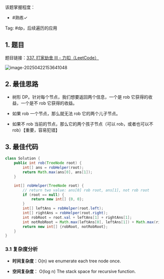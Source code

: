 
该题掌握程度：
- #熟练✓

Tag: #dp，后续遍历的应用

## 1. 题目
题目链接：[337. 打家劫舍 III - 力扣（LeetCode）](https://leetcode.cn/problems/house-robber-iii/description/)

![image-20250422153641048](https://i.hish.top:8/2025/04/22/153641.png)

## 2. 最佳思路

- 树形 DP。针对每个节点，我们想要返回两个信息，一个是 rob 它获得的收益，一个是不 rob 它获得的收益。

- 如果 rob 一个节点，那么就无法 rob 它的两个儿子节点。
- 如果不 rob 当前的节点，那么它的两个孩子节点（可以 rob，或者也可以不 rob）【重要，容易犯错】


## 3. 最佳代码

```java
class Solution {
    public int rob(TreeNode root) {
        int[] ans = robHelper(root);
        return Math.max(ans[0], ans[1]);
    }

    int[] robHelper(TreeNode root) {
        // return two value: ans[0] rob root, ans[1], not rob root
        if (root == null) {
            return new int[] {0, 0};
        }
        int[] leftAns = robHelper(root.left);
        int[] rightAns = robHelper(root.right);
        int robRoot = root.val + leftAns[1] + rightAns[1];
        int notRobRoot = Math.max(leftAns[0], leftAns[1]) + Math.max(rightAns[0], rightAns[1]); // take care
        return new int[] {robRoot, notRobRoot};
    }
}
```

### 3.1 复杂度分析

- **时间复杂度**：O(n)
  we enumerate each tree node once.

- **空间复杂度**： O(log n)
  The stack space for recursive function.

